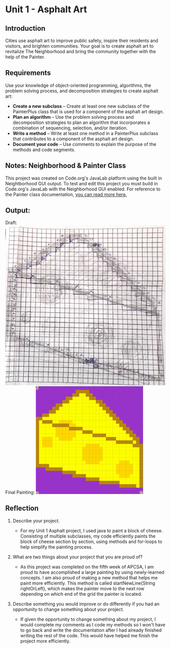 # Unit 1 - Asphalt Art

## Introduction

Cities use asphalt art to improve public safety, inspire their residents and visitors, and brighten communities. Your goal is to create asphalt art to revitalize The Neighborhood and bring the community together with the help of the Painter.

## Requirements

Use your knowledge of object-oriented programming, algorithms, the problem solving process, and decomposition strategies to create asphalt art:
- **Create a new subclass** – Create at least one new subclass of the PainterPlus class that is used for a component of the asphalt art design.
- **Plan an algorithm** – Use the problem solving process and decomposition strategies to plan an algorithm that incorporates a combination of sequencing, selection, and/or iteration.
- **Write a method** – Write at least one method in a PainterPlus subclass that contributes to a component of the asphalt art design.
- **Document your code** – Use comments to explain the purpose of the methods and code segments.

## Notes: Neighborhood & Painter Class

This project was created on Code.org's JavaLab platform using the built in Neightborhood GUI output. To test and edit this project you must build in Code.org's JavaLab with the Neighborhood GUI enabled. For reference to the Painter class documentation, [you can read more here.](https://studio.code.org/docs/ide/javalab/classes/Painter)

## Output:

Draft:
![Picture of draft](asphaltArtProjectCheeseDraft.jpg)
Final Painting:
![Picture of final painting](final.png)

## Reflection

1. Describe your project.

   - For my Unit 1 Asphalt project, I used java to paint a block of cheese. Consisting of multiple subclasses, my code efficiently paints the block of cheese section by section, using methods and for-loops to help simplify the painting process. 

2. What are two things about your project that you are proud of?

   - As this project was completed on the fifth week of APCSA, I am proud to have accomplished a large painting by using newly-learned concepts. I am also proud of making a new method that helps me paint more efficiently. This method is called startNewLine(String rightOrLeft), which makes the painter move to the next row depending on which end of the grid the painter is located. 

3. Describe something you would improve or do differently if you had an opportunity to change something about your project.

   - If given the opportunity to change something about my project, I would complete my comments as I code my methods so I won't have to go back and write the documentation after I had already finished writing the rest of the code. This would have helped me finish the project more efficiently. 